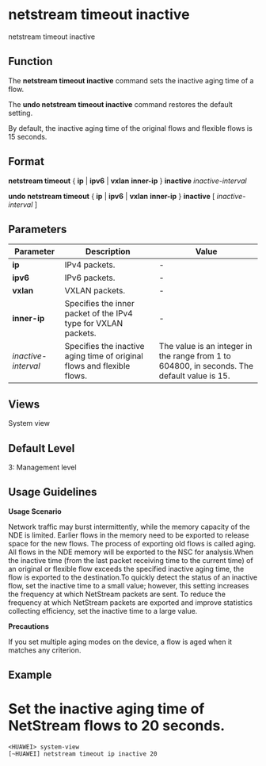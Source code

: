 netstream timeout inactive
==========================

netstream timeout inactive

Function
--------



The **netstream timeout inactive** command sets the inactive aging time of a flow.

The **undo netstream timeout inactive** command restores the default setting.



By default, the inactive aging time of the original flows and flexible flows is 15 seconds.


Format
------

**netstream timeout** { **ip** | **ipv6** | **vxlan** **inner-ip** } **inactive** *inactive-interval*

**undo netstream timeout** { **ip** | **ipv6** | **vxlan** **inner-ip** } **inactive** [ *inactive-interval* ]


Parameters
----------

| Parameter | Description | Value |
| --- | --- | --- |
| **ip** | IPv4 packets. | - |
| **ipv6** | IPv6 packets. | - |
| **vxlan** | VXLAN packets. | - |
| **inner-ip** | Specifies the inner packet of the IPv4 type for VXLAN packets. | - |
| *inactive-interval* | Specifies the inactive aging time of original flows and flexible flows. | The value is an integer in the range from 1 to 604800, in seconds. The default value is 15. |



Views
-----

System view


Default Level
-------------

3: Management level


Usage Guidelines
----------------

**Usage Scenario**

Network traffic may burst intermittently, while the memory capacity of the NDE is limited. Earlier flows in the memory need to be exported to release space for the new flows. The process of exporting old flows is called aging. All flows in the NDE memory will be exported to the NSC for analysis.When the inactive time (from the last packet receiving time to the current time) of an original or flexible flow exceeds the specified inactive aging time, the flow is exported to the destination.To quickly detect the status of an inactive flow, set the inactive time to a small value; however, this setting increases the frequency at which NetStream packets are sent. To reduce the frequency at which NetStream packets are exported and improve statistics collecting efficiency, set the inactive time to a large value.

**Precautions**

If you set multiple aging modes on the device, a flow is aged when it matches any criterion.


Example
-------

# Set the inactive aging time of NetStream flows to 20 seconds.
```
<HUAWEI> system-view
[~HUAWEI] netstream timeout ip inactive 20

```